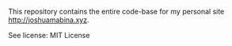This repository contains the entire code-base for my personal site http://joshuamabina.xyz.

See license: MIT License
